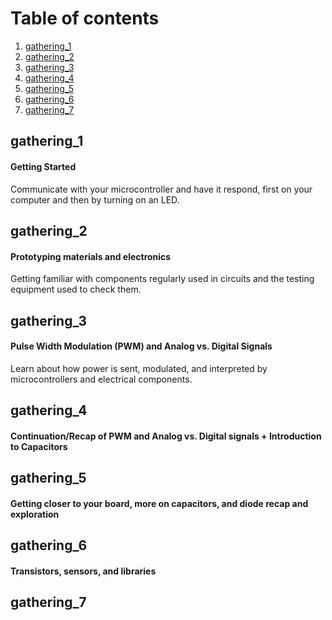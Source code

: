 # Table of contents

1. [gathering_1](https://github.com/practicaltech/TechFest/tree/master/2019#gathering_1)
2. [gathering_2](https://github.com/practicaltech/TechFest/tree/master/2019#gathering_2)
3. [gathering_3](https://github.com/practicaltech/TechFest/tree/master/2019#gathering_3)
4. [gathering_4](https://github.com/practicaltech/TechFest/tree/master/2019#gathering_4)
5. [gathering_5](https://github.com/practicaltech/TechFest/tree/master/2019#gathering_5)
6. [gathering_6](https://github.com/practicaltech/TechFest/tree/master/2019#gathering_6)
7. [gathering_7](https://github.com/practicaltech/TechFest/tree/master/2019#gathering_7)


## gathering_1
#### Getting Started  
Communicate with your microcontroller and have it respond, first on your computer and then by turning on an LED.  
## gathering_2
#### Prototyping materials and electronics  
Getting familiar with components regularly used in circuits and the testing equipment used to check them.  
## gathering_3
#### Pulse Width Modulation (PWM) and Analog vs. Digital Signals  
Learn about how power is sent, modulated, and interpreted by microcontrollers and electrical components.  
## gathering_4
#### Continuation/Recap of PWM and Analog vs. Digital signals + Introduction to Capacitors  
## gathering_5
#### Getting closer to your board, more on capacitors, and diode recap and exploration 
## gathering_6
#### Transistors, sensors, and libraries  
## gathering_7
